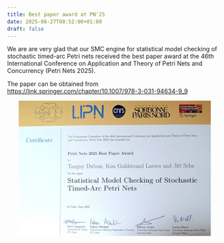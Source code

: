 ```yaml
---
title: Best paper award at PN'25
date: 2025-06-27T08:52:00+01:00
draft: false
---
```


We are are very glad that our SMC engine for statistical model checking of stochastic timed-arc Petri nets received the best paper award at the 46th International Conference on Application and Theory of Petri Nets and Concurrency (Petri Nets 2025). 

The paper can be obtained from https://link.springer.com/chapter/10.1007/978-3-031-94634-9_9


<center>
   <img src="/news/mcc25/PN25-best-paper-award.jpeg" width="450"> 
</center>
